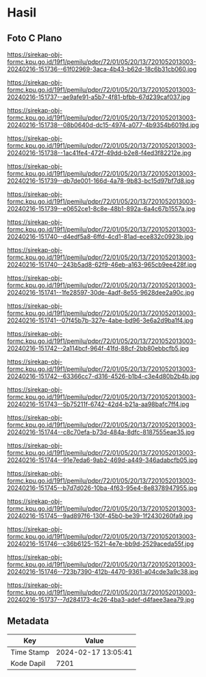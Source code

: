 # Hasil

## Foto C Plano

https://sirekap-obj-formc.kpu.go.id/19f1/pemilu/pdpr/72/01/05/20/13/7201052013003-20240216-151736--61f02969-3aca-4b43-b62d-18c6b31cb060.jpg

https://sirekap-obj-formc.kpu.go.id/19f1/pemilu/pdpr/72/01/05/20/13/7201052013003-20240216-151737--ae9afe91-a5b7-4f81-bfbb-67d239caf037.jpg

https://sirekap-obj-formc.kpu.go.id/19f1/pemilu/pdpr/72/01/05/20/13/7201052013003-20240216-151738--08b0640d-dc15-4974-a077-4b9354b6019d.jpg

https://sirekap-obj-formc.kpu.go.id/19f1/pemilu/pdpr/72/01/05/20/13/7201052013003-20240216-151738--1ac41fe4-472f-49dd-b2e8-f4ed3f82212e.jpg

https://sirekap-obj-formc.kpu.go.id/19f1/pemilu/pdpr/72/01/05/20/13/7201052013003-20240216-151739--db7de001-166d-4a78-9b83-bc15d97bf7d8.jpg

https://sirekap-obj-formc.kpu.go.id/19f1/pemilu/pdpr/72/01/05/20/13/7201052013003-20240216-151739--e0652ce1-8c8e-48b1-892a-6a4c67b1557a.jpg

https://sirekap-obj-formc.kpu.go.id/19f1/pemilu/pdpr/72/01/05/20/13/7201052013003-20240216-151740--d4edf5a8-6ffd-4cd1-81ad-ece832c0923b.jpg

https://sirekap-obj-formc.kpu.go.id/19f1/pemilu/pdpr/72/01/05/20/13/7201052013003-20240216-151740--243b5ad8-62f9-46eb-a163-965cb9ee428f.jpg

https://sirekap-obj-formc.kpu.go.id/19f1/pemilu/pdpr/72/01/05/20/13/7201052013003-20240216-151741--1fe28597-30de-4adf-8e55-9628dee2a90c.jpg

https://sirekap-obj-formc.kpu.go.id/19f1/pemilu/pdpr/72/01/05/20/13/7201052013003-20240216-151741--07f45b7b-327e-4abe-bd96-3e6a2d9ba1f4.jpg

https://sirekap-obj-formc.kpu.go.id/19f1/pemilu/pdpr/72/01/05/20/13/7201052013003-20240216-151742--2a114bcf-964f-41fd-88cf-2bb80ebbcfb5.jpg

https://sirekap-obj-formc.kpu.go.id/19f1/pemilu/pdpr/72/01/05/20/13/7201052013003-20240216-151742--63366cc7-d316-4526-b1b4-c3e4d80b2b4b.jpg

https://sirekap-obj-formc.kpu.go.id/19f1/pemilu/pdpr/72/01/05/20/13/7201052013003-20240216-151743--5b75211f-6742-42d4-b21a-aa98bafc7ff4.jpg

https://sirekap-obj-formc.kpu.go.id/19f1/pemilu/pdpr/72/01/05/20/13/7201052013003-20240216-151744--c8c70efa-b73d-484a-8dfc-8187555eae35.jpg

https://sirekap-obj-formc.kpu.go.id/19f1/pemilu/pdpr/72/01/05/20/13/7201052013003-20240216-151744--91e7eda6-9ab2-469d-a449-346adabcfb05.jpg

https://sirekap-obj-formc.kpu.go.id/19f1/pemilu/pdpr/72/01/05/20/13/7201052013003-20240216-151745--b7d7d026-10ba-4f63-95e4-8e8378947955.jpg

https://sirekap-obj-formc.kpu.go.id/19f1/pemilu/pdpr/72/01/05/20/13/7201052013003-20240216-151745--9ad897f6-130f-45b0-be39-1f2430260fa9.jpg

https://sirekap-obj-formc.kpu.go.id/19f1/pemilu/pdpr/72/01/05/20/13/7201052013003-20240216-151746--c36b6125-1521-4e7e-bb9d-2529aceda55f.jpg

https://sirekap-obj-formc.kpu.go.id/19f1/pemilu/pdpr/72/01/05/20/13/7201052013003-20240216-151746--723b7390-412b-4470-9361-a04cde3a9c38.jpg

https://sirekap-obj-formc.kpu.go.id/19f1/pemilu/pdpr/72/01/05/20/13/7201052013003-20240216-151737--7d284173-4c26-4ba3-adef-d4faee3aea79.jpg


## Metadata

| Key        | Value               |
| ---------- | ------------------- |
| Time Stamp | 2024-02-17 13:05:41 |
| Kode Dapil | 7201                |



